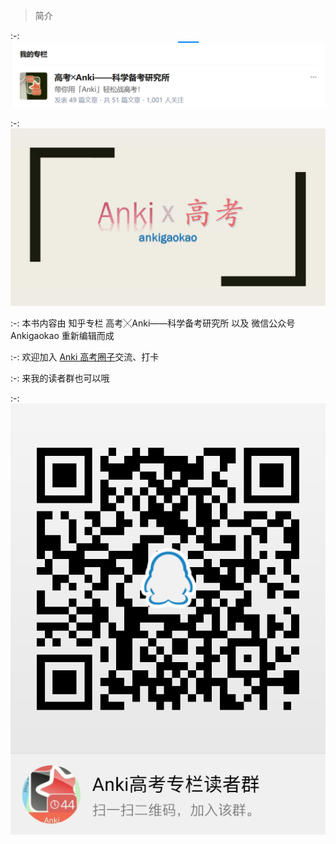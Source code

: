 
> 简介

:-: ![](../.gitbook/assets/tim-jie-tu-20180912201641.png)

:-: ![](../.gitbook/assets/tou-xiang.jpg)

:-: 本书内容由
知乎专栏
高考╳Anki——科学备考研究所
以及
微信公众号
 Ankigaokao 
重新编辑而成

:-: 欢迎加入 [Anki 高考圈子](https://www.zhihu.com/club/1182973609588469760)交流、打卡

:-: 来我的读者群也可以哦

:-: ![](../.gitbook/assets/TIM图片20181225150706.png)

